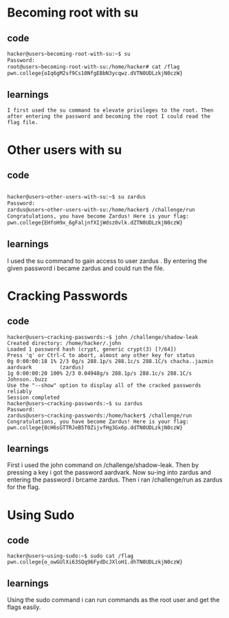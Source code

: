 # Becoming root with su

## code

```bash
hacker@users~becoming-root-with-su:~$ su
Password:
root@users~becoming-root-with-su:/home/hacker# cat /flag
pwn.college{oIq6gM2sf9Cs10NfgEBbN3ycqwz.dVTN0UDLzkjN0czW}
```

## learnings

```
I first used the su command to elevate privileges to the root. Then after entering the password and becoming the root I could read the flag file.
```

# Other users with su

## code

```bash

hacker@users~other-users-with-su:~$ su zardus
Password:
zardus@users~other-users-with-su:/home/hacker$ /challenge/run
Congratulations, you have become Zardus! Here is your flag:
pwn.college{EHfoH9x_6gFaljnfXIjWdsz0vlk.dZTN0UDLzkjN0czW}
```

## learnings

I used the su command to gain access to user zardus . By entering the given password i became zardus and could run the file.

# Cracking Passwords

## code

```
hacker@users~cracking-passwords:~$ john /challenge/shadow-leak
Created directory: /home/hacker/.john
Loaded 1 password hash (crypt, generic crypt(3) [?/64])
Press 'q' or Ctrl-C to abort, almost any other key for status
0g 0:00:00:18 1% 2/3 0g/s 288.1p/s 288.1c/s 288.1C/s chacha..jazmin
aardvark         (zardus)
1g 0:00:00:20 100% 2/3 0.04948g/s 288.1p/s 288.1c/s 288.1C/s Johnson..buzz
Use the "--show" option to display all of the cracked passwords reliably
Session completed
hacker@users~cracking-passwords:~$ su zardus
Password:
zardus@users~cracking-passwords:/home/hacker$ /challenge/run
Congratulations, you have become Zardus! Here is your flag:
pwn.college{0cH6sGTTRJeB5T0ZijvfHg3Gx6p.ddTN0UDLzkjN0czW}
```

## learnings

First i used the john command on /challenge/shadow-leak. Then by pressing a key i got the password aardvark. Now su-ing into zardus and entering the password i brcame zardus. Then i ran /challenge/run as zardus for the flag.

# Using Sudo

## code

```
hacker@users~using-sudo:~$ sudo cat /flag
pwn.college{o_owGUlXi63SQq96FydDcJXloH1.dhTN0UDLzkjN0czW}
```

## learnings

Using the sudo command i can run commands as the root user and get the flags easily.
